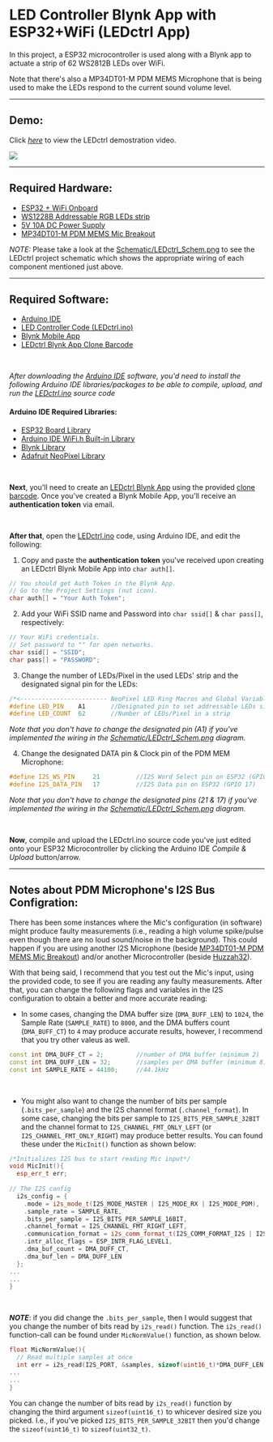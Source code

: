 # LED Controller Blynk App with ESP32+WiFi (LEDctrl App)
In this project, a ESP32 microcontroller is used along with a Blynk app to actuate a strip of 62 WS2812B LEDs over WiFi.

Note that there's also a MP34DT01-M PDM MEMS Microphone that is being used to make the LEDs respond to the current sound volume level.

---

## Demo:
Click [*here*](https://res.cloudinary.com/dhud5kifu/video/upload/v1625382280/demos/LEDctrl_Demo_mkrkv4.mp4) to view the LEDctrl demostration video.


[![](https://res.cloudinary.com/dhud5kifu/image/upload/v1625383367/demos/demo_snippet1_stulrx.png)](https://res.cloudinary.com/dhud5kifu/video/upload/v1625382280/demos/LEDctrl_Demo_mkrkv4.mp4)

---

## Required Hardware:
* [ESP32 + WiFi Onboard](https://www.adafruit.com/product/3405)
* [WS1228B Addressable RGB LEDs strip](https://www.amazon.com/gp/product/B07BKNS7DJ/ref=ppx_yo_dt_b_asin_title_o00_s00?ie=UTF8&psc=1)
* [5V 10A DC Power Supply](https://www.amazon.com/gp/product/B07CMM2BBR/ref=ppx_yo_dt_b_asin_title_o00_s00?ie=UTF8&psc=1)
* [MP34DT01-M PDM MEMS Mic Breakout](https://www.adafruit.com/product/3492?gclid=CjwKCAjww-CGBhALEiwAQzWxOoJ1X5J6meE_1WD8ngq5gAuR29hyn-5CHDR53ZTJ1IfpZRNiy5qt3BoCwZ4QAvD_BwE)

*NOTE:* Please take a look at the [Schematic/LEDctrl_Schem.png](https://github.com/an36/LED-Controller-ESP32-Blynk/blob/master/Schematic/LEDctrl_Schem.PNG) to see the LEDctrl project schematic which shows the appropriate wiring of each component mentioned just above.

---

## Required Software:
* [Arduino IDE](https://www.arduino.cc/en/software)
* [LED Controller Code (LEDctrl.ino)](https://github.com/an36/LED-Controller-ESP32-Blynk/blob/master/src/Arduino%20IDE/LEDctrl.ino)
* [Blynk Mobile App](https://blynk.io/en/getting-started)
* [LEDctrl Blynk App Clone Barcode](https://github.com/an36/LED-Controller-ESP32-Blynk/blob/master/src/Blynk%20App%20Clone/LEDctrl%20Blynk%20App%20Clone.png)

<br>

*After downloading the [Arduino IDE](https://www.arduino.cc/en/software) software, you'd need to install the following Arduino IDE libraries/packages to be able to compile, upload, and run the [LEDctrl.ino](https://github.com/an36/LED-Controller-ESP32-Blynk/blob/master/src/Arduino%20IDE/LEDctrl.ino) source code*
#### Arduino IDE Required Libraries:
* [ESP32 Board Library](https://randomnerdtutorials.com/installing-the-esp32-board-in-arduino-ide-windows-instructions/)
* [Arduino IDE WiFi.h Built-in Library](https://www.arduino.cc/en/Reference/WiFi)
* [Blynk Library](http://help.blynk.cc/en/articles/512105-how-to-install-blynk-library-for-arduino-ide)
* [Adafruit NeoPixel Library](https://github.com/adafruit/Adafruit_NeoPixel)

<br>

**Next**, you'll need to create an [LEDctrl Blynk App](https://blynk.io/en/getting-started) using the provided [clone barcode](https://github.com/an36/LED-Controller-ESP32-Blynk/blob/master/src/Blynk%20App%20Clone/LEDctrl%20Blynk%20App%20Clone.png).  Once you've created a Blynk Mobile App, you'll receive an **authentication token** via email.

<br>

**After that**, open the [LEDctrl.ino](https://github.com/an36/LED-Controller-ESP32-Blynk/blob/master/src/Arduino%20IDE/LEDctrl.ino) code, using Arduino IDE, and edit the following:
1. Copy and paste the **authentication token** you've received upon creating an LEDctrl Blynk Mobile App into `char auth[]`. 

```C++
// You should get Auth Token in the Blynk App.
// Go to the Project Settings (nut icon).
char auth[] = "Your Auth Token";
```

2. Add your WiFi SSID name and Password into `char ssid[]` & `char pass[]`, respectively:

```C++
// Your WiFi credentials.
// Set password to "" for open networks.
char ssid[] = "SSID";
char pass[] = "PASSWORD";
```

3. Change the number of LEDs/Pixel in the used LEDs' strip and the designated signal pin for the LEDs:

```C++
/*<------------------------ NeoPixel LED Ring Macros and Global Variables ------------------------>*/
#define LED_PIN    A1		//Designated pin to set addressable LEDs signal (LEDs' Data In)
#define LED_COUNT  62		//Number of LEDs/Pixel in a strip
```

*Note that you don't have to change the designated pin (A1) if you've implemented the wiring in the [Schematic/LEDctrl_Schem.png](https://github.com/an36/LED-Controller-ESP32-Blynk/blob/master/Schematic/LEDctrl_Schem.PNG) diagram.*

4. Change the designated DATA pin & Clock pin of the PDM MEM Microphone:

```C++
#define I2S_WS_PIN     21          //I2S Word Select pin on ESP32 (GPIO 21)
#define I2S_DATA_PIN   17          //I2S Data pin on ESP32 (GPIO 17)
```

*Note that you don't have to change the designated pins (21 & 17) if you've implemented the wiring in the [Schematic/LEDctrl_Schem.png](https://github.com/an36/LED-Controller-ESP32-Blynk/blob/master/Schematic/LEDctrl_Schem.PNG) diagram.*

<br>

**Now**, compile and upload the LEDctrl.ino source code you've just edited onto your ESP32 Microcontroller by clicking the Arduino IDE *Compile & Upload* button/arrow.

---

## Notes about PDM Microphone's I2S Bus Configration:
There has been some instances where the Mic's configuration (in software) might produce faulty measurements (i.e., reading a high volume spike/pulse even though there are no loud sound/noise in the background).  This could happen if you are using another I2S Microphone (beside [MP34DT01-M PDM MEMS Mic Breakout](https://www.adafruit.com/product/3492?gclid=CjwKCAjww-CGBhALEiwAQzWxOoJ1X5J6meE_1WD8ngq5gAuR29hyn-5CHDR53ZTJ1IfpZRNiy5qt3BoCwZ4QAvD_BwE)) and/or another Microcontroller (beside [Huzzah32](https://www.adafruit.com/product/3405)).

With that being said, I recommend that you test out the Mic's input, using the provided code, to see if you are reading any faulty measurements.  After that, you can change the following flags and variables in the I2S configuration to obtain a better and more accurate reading:

* In some cases, changing the DMA buffer size (`DMA_BUFF_LEN`) to `1024`, the Sample Rate (`SAMPLE_RATE`) to `8000`, and the DMA buffers count (`DMA_BUFF_CT`) to `4` may produce accurate results, however, I recommend that you try other valeus as well.

```C++
const int DMA_DUFF_CT = 2;         //number of DMA buffer (minimum 2)
const int DMA_DUFF_LEN = 32;       //samples per DMA buffer (minimum 8)
const int SAMPLE_RATE = 44100;     //44.1kHz
```

<br>

* You might also want to change the number of bits per sample (`.bits_per_sample`) and the I2S channel format (`.channel_format`).  In some case, changing the bits per sample to `I2S_BITS_PER_SAMPLE_32BIT` and the channel format to `I2S_CHANNEL_FMT_ONLY_LEFT` (or `I2S_CHANNEL_FMT_ONLY_RIGHT`) may produce better results.  You can found these under the `MicInit()` function as shown below:

```C++
/*Initializes I2S bus to start reading Mic input*/
void MicInit(){
  esp_err_t err;
  
// The I2S config
  i2s_config = {
    .mode = i2s_mode_t(I2S_MODE_MASTER | I2S_MODE_RX | I2S_MODE_PDM),     // Receive, not transfer
    .sample_rate = SAMPLE_RATE,                    
    .bits_per_sample = I2S_BITS_PER_SAMPLE_16BIT,                         //Number of bits per sample
    .channel_format = I2S_CHANNEL_FMT_RIGHT_LEFT,                         //Do not connect SEL pin.
    .communication_format = i2s_comm_format_t(I2S_COMM_FORMAT_I2S | I2S_COMM_FORMAT_I2S_MSB),
    .intr_alloc_flags = ESP_INTR_FLAG_LEVEL1,                             // Interrupt level 1
    .dma_buf_count = DMA_DUFF_CT,                                         // number of buffers
    .dma_buf_len = DMA_DUFF_LEN                                           // samples per buffer
  };
...
...
}
```

<br>

***NOTE***: if you did change the `.bits_per_sample`, then I would suggest that you change the number of bits read by `i2s_read()` function.  The `i2s_read()` function-call can be found under `MicNormValue()` function, as shown below.  

```C++
float MicNormValue(){
  // Read multiple samples at once
  int err = i2s_read(I2S_PORT, &samples, sizeof(uint16_t)*DMA_DUFF_LEN, &num_bytes_read,  (500 / portTICK_RATE_MS));  //reads two bytes (16-bit)
...
...
}
```

You can change the number of bits read by `i2s_read()` function by changing the third argument `sizeof(uint16_t)` to whicever desired size you picked.  I.e., if you've picked `I2S_BITS_PER_SAMPLE_32BIT` then you'd change the `sizeof(uint16_t)` to `sizeof(uint32_t)`.
